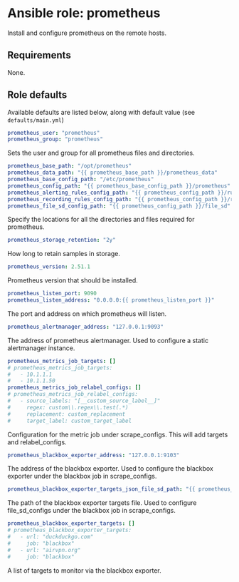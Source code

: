 # Ansible role: prometheus
Install and configure prometheus on the remote hosts.

## Requirements
None.

## Role defaults
Available defaults are listed below, along with default value (see `defaults/main.yml`)

```yaml
prometheus_user: "prometheus"
prometheus_group: "prometheus"
```
Sets the user and group for all prometheus files and directories.

```yaml
prometheus_base_path: "/opt/prometheus"
prometheus_data_path: "{{ prometheus_base_path }}/prometheus_data"
prometheus_base_config_path: "/etc/prometheus"
prometheus_config_path: "{{ prometheus_base_config_path }}/prometheus"
prometheus_alerting_rules_config_path: "{{ prometheus_config_path }}/rules/alerting"
prometheus_recording_rules_config_path: "{{ prometheus_config_path }}/rules/recording"
prometheus_file_sd_config_path: "{{ prometheus_config_path }}/file_sd"
```
Specify the locations for all the directories and files required for prometheus.

```yaml
prometheus_storage_retention: "2y"
```
How long to retain samples in storage.

```yaml
prometheus_version: 2.51.1
```
Prometheus version that should be installed.

```yaml
prometheus_listen_port: 9090
prometheus_listen_address: "0.0.0.0:{{ prometheus_listen_port }}"
```
The port and address on which prometheus will listen.

```yaml
prometheus_alertmanager_address: "127.0.0.1:9093"
```
The address of prometheus alertmanager. Used to configure a static alertmanager instance.

```yaml
prometheus_metrics_job_targets: []
# prometheus_metrics_job_targets:
#   - 10.1.1.1
#   - 10.1.1.50
prometheus_metrics_job_relabel_configs: []
# prometheus_metrics_job_relabel_configs:
#   - source_labels: "[__custom_source_label__]"
#     regex: custom\\.regex\\.test(.*)
#     replacement: custom_replacement
#     target_label: custom_target_label
```
Configuration for the metric job under scrape_configs. This will add targets and relabel_configs.

```yaml
prometheus_blackbox_exporter_address: "127.0.0.1:9103"
```
The address of the blackbox exporter. Used to configure the blackbox exporter under the blackbox job in scrape_configs.

```yaml
prometheus_blackbox_exporter_targets_json_file_sd_path: "{{ prometheus_file_sd_config_path }}/blackbox_exporter_targets.json"
```
The path of the blackbox exporter targets file. Used to configure file_sd_configs under the blackbox job in scrape_configs.

```yaml
prometheus_blackbox_exporter_targets: []
# prometheus_blackbox_exporter_targets:
#   - url: "duckduckgo.com"
#     job: "blackbox"
#   - url: "airvpn.org"
#     job: "blackbox"
```
A list of targets to monitor via the blackbox exporter.
